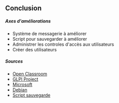 ## Conclusion 

##### Axes d'améliorations

* Système de messagerie à améliorer 
* Script pour sauvegarder à améliorer 
* Administrer les controles d'accès aux utilisateurs
* Créer des utilisateurs 


##### Sources 
* [Open Classroom](https://openclassrooms.com/fr/courses/1730516-gerez-votre-parc-informatique-avec-glpi/5993816-installez-votre-serveur-glpi)
* [GLPI Project](https://glpi-project.org/DOC/FR/glpi/config_auth_imap_t_create.html)
* [Microsoft](https://www.microsoft.com/fr-fr/software-download/windows10)
* [Debian](https://www.debian.org/distrib/index.fr.html)
* [Script sauvegarde](https://christiansueur.com/sauvegarde-automatique-de-votre-serveur-glpi/)
